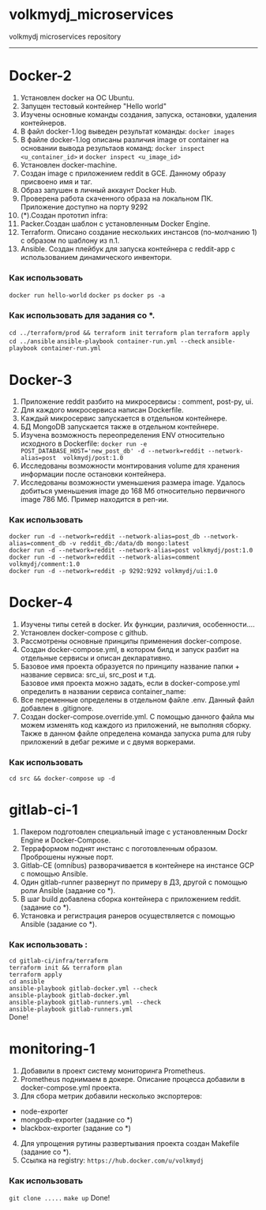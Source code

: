 # volkmydj_microservices
volkmydj microservices repository

---------------------------------------

# Docker-2
1. Установлен docker на OC Ubuntu.
2. Запущен тестовый контейнер "Hello world"
3. Изучены основные команды создания, запуска, остановки, удаления контейнеров.
4. В файл docker-1.log выведен результат команды: `docker images`
5. В файле docker-1.log описаны различия image от container на основании вывода результаов команд:
   `docker inspect <u_container_id>` и `docker inspect <u_image_id>`
6. Установлен docker-machine.
7. Создан image с приложением reddit в GCE. Данному образу присвоено имя и таг.
8. Образ запушен в личный аккаунт Docker Hub.
9. Проверена работа скаченного образа на локальном ПК. Приложение доступно на порту 9292
10. (*).Создан прототип infra:
  1. Packer.Создан шаблон с установленным Docker Engine.
  2. Terraform. Описано создание нескольких инстансов (по-молчанию 1) с образом по шаблону из п.1.
  3. Ansible. Создан плейбук для запуска контейнера с reddit-app с использованием динамического инвентори.

### Как использовать
`docker run hello-world`
`docker ps`
`docker ps -a`

### Как использовать для задания со *.

`cd ../terraform/prod && terraform init`
`terraform plan`
`terraform apply`
`cd ../ansible`
`ansible-playbook container-run.yml --check`
`ansible-playbook container-run.yml`


# Docker-3
1. Приложение reddit разбито на микросервисы : comment, post-py, ui.
2. Для каждого микросервиса написан Dockerfile.
3. Каждый микросервис запускается в отдельном контейнере.
4. БД MongoDB запускается также в отдельном контейнере.
5. Изучена возможность переопределения ENV относительно исходного в Dockerfile:
   `docker run -e POST_DATABASE_HOST='new_post_db' -d --network=reddit --network-alias=post  volkmydj/post:1.0`
6. Исследованы возможности монтирования volume для хранения информации после остановки контейнера.
7. Исследованы возможности уменьшения размера image. Удалось добиться уменьшения image до 168 Мб относительно первичного image 786 Мб. Пример находится в реп-ии.

### Как использовать

`docker run -d --network=reddit --network-alias=post_db --network-alias=comment_db -v reddit_db:/data/db mongo:latest` \
`docker run -d --network=reddit --network-alias=post volkmydj/post:1.0` \
`docker run -d --network=reddit --network-alias=comment volkmydj/comment:1.0` \
`docker run -d --network=reddit -p 9292:9292 volkmydj/ui:1.0`


# Docker-4
1. Изучены типы сетей в docker. Их функции, различия, особенности....
2. Установлен docker-compose с github.
3. Рассмотрены основные принципы применения docker-compose.
4. Создан docker-compose.yml, в котором билд и запуск разбит на отдельные сервисы и описан декларативно.
5. Базовое имя проекта образуется по принципу название папки + название сервиса: src_ui, src_post и т.д. \
   Базовое имя проекта можно задать, если в docker-compose.yml определить в названии сервиса container_name:
6. Все переменные определены в отдельном файле .env. Данный файл добавлен в .gitignore.
7. Создан docker-compose.override.yml. С помощью данного файла мы можем изменять код каждого из приложений, не выполняя сборку. \
   Также в данном файле определена команда запуска puma для ruby приложений в дебаг режиме и с двумя воркерами.

### Как использовать
`cd src && docker-compose up -d`


# gitlab-ci-1
1. Пакером подготовлен специальный image с установленным Dockr Engine и Docker-Compose.
2. Терраформом поднят инстанс с поготовленным образом. Проброшены нужные порт.
3. Gitlab-CE (omnibus) разворачивается в контейнере на инстансе GCP с помощью Ansible.
4. Один gitlab-runner развернут по примеру в ДЗ, другой с помощью роли Ansible (задание со *).
5. В шаг build добавлена сборка контейнера с приложением reddit. (задание со *).
6. Установка и регистрация ранеров осуществляется с помощью Ansible (задание со *).

### Как использовать :
`cd gitlab-ci/infra/terraform ` \
`terraform init && terraform plan` \
`terraform apply` \
`cd ansible` \
`ansible-playbook gitlab-docker.yml --check` \
`ansible-playbook gitlab-docker.yml` \
`ansible-playbook gitlab-runners.yml --check` \
`ansible-playbook gitlab-runners.yml` \
Done!

# monitoring-1
1. Добавили в проект систему мониторинга Prometheus.
2. Prometheus поднимаем в докере. Описание процесса добавили в docker-compose.yml проекта.
3. Для сбора метрик добавили несколько экспортеров:
 - node-exporter
 - mongodb-exporter (задание со *)
 - blackbox-exporter (задание со *)
4. Для упрощения рутины развертывания проекта создан Makefile (задание со *).
5. Ссылка на registry: `https://hub.docker.com/u/volkmydj` 

### Как использовать

`git clone .....`
`make up`
Done!
